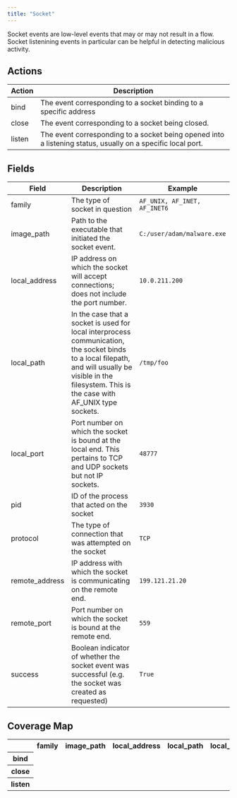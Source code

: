 ```yaml
---
title: "Socket"
---
```

Socket events are low-level events that may or may not result in a flow. Socket listenining events in particular can be helpful in detecting malicious activity.

## Actions
|Action|Description|
|---|---|
|bind|The event corresponding to a socket binding to a specific address|
|close|The event corresponding to a socket being closed.|
|listen|The event corresponding to a socket being opened into a listening status, usually on a specific local port.|

## Fields
|Field|Description|Example|
|---|---|---|
family|The type of socket in question|<code>AF_UNIX, AF_INET, AF_INET6</code>
image_path|Path to the executable that initiated the socket event.|<code>C:/user/adam/malware.exe</code>
local_address|IP address on which the socket will accept connections; does not include the port number.|<code>10.0.211.200</code>
local_path|In the case that a socket is used for local interprocess communication, the socket binds to a local filepath, and will usually be visible in the filesystem. This is the case with AF_UNIX type sockets.|<code>/tmp/foo</code>
local_port|Port number on which the socket is bound at the local end. This pertains to TCP and UDP sockets but not IP sockets.|<code>48777</code>
pid|ID of the process that acted on the socket|<code>3930</code>
protocol|The type of connection that was attempted on the socket|<code>TCP</code>
remote_address|IP address with which the socket is communicating on the remote end.|<code>199.121.21.20</code>
remote_port|Port number on which the socket is bound at the remote end.|<code>559</code>
success|Boolean indicator of whether the socket event was successful (e.g. the socket was created as requested)|<code>True</code>

## Coverage Map
<table>
  <tr>
    <th />
    <th>family</th>
    <th>image_path</th>
    <th>local_address</th>
    <th>local_path</th>
    <th>local_port</th>
    <th>pid</th>
    <th>protocol</th>
    <th>remote_address</th>
    <th>remote_port</th>
    <th>success</th>
  </tr>
  <tr>
    <th>bind</th>
    <td style="white-space: pre-wrap;"></td>
    <td style="white-space: pre-wrap;"></td>
    <td style="white-space: pre-wrap;"></td>
    <td style="white-space: pre-wrap;"></td>
    <td style="white-space: pre-wrap;"></td>
    <td style="white-space: pre-wrap;"></td>
    <td style="white-space: pre-wrap;"></td>
    <td style="white-space: pre-wrap;"></td>
    <td style="white-space: pre-wrap;"></td>
    <td style="white-space: pre-wrap;"></td>
  </tr>
  <tr>
    <th>close</th>
    <td style="white-space: pre-wrap;"></td>
    <td style="white-space: pre-wrap;"></td>
    <td style="white-space: pre-wrap;"></td>
    <td style="white-space: pre-wrap;"></td>
    <td style="white-space: pre-wrap;"></td>
    <td style="white-space: pre-wrap;"></td>
    <td style="white-space: pre-wrap;"></td>
    <td style="white-space: pre-wrap;"></td>
    <td style="white-space: pre-wrap;"></td>
    <td style="white-space: pre-wrap;"></td>
  </tr>
  <tr>
    <th>listen</th>
    <td style="white-space: pre-wrap;"></td>
    <td style="white-space: pre-wrap;"></td>
    <td style="white-space: pre-wrap;"></td>
    <td style="white-space: pre-wrap;"></td>
    <td style="white-space: pre-wrap;"></td>
    <td style="white-space: pre-wrap;"></td>
    <td style="white-space: pre-wrap;"></td>
    <td style="white-space: pre-wrap;"></td>
    <td style="white-space: pre-wrap;"></td>
    <td style="white-space: pre-wrap;"></td>
  </tr>
</table>